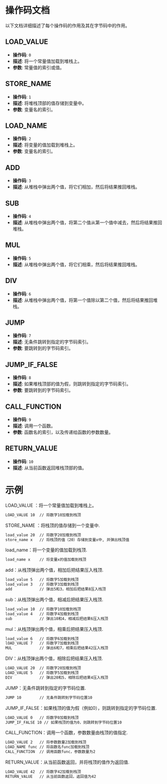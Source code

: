 # 操作码文档

以下文档详细描述了每个操作码的作用及其在字节码中的作用。

## LOAD_VALUE
- **操作码**: `0`
- **描述**: 将一个常量值加载到堆栈上。
- **参数**: 常量值的索引或值。

## STORE_NAME
- **操作码**: `1`
- **描述**: 将堆栈顶部的值存储到变量中。
- **参数**: 变量名的索引。

## LOAD_NAME
- **操作码**: `2`
- **描述**: 将变量的值加载到堆栈上。
- **参数**: 变量名的索引。

## ADD
- **操作码**: `3`
- **描述**: 从堆栈中弹出两个值，将它们相加，然后将结果推回堆栈。

## SUB
- **操作码**: `4`
- **描述**: 从堆栈中弹出两个值，将第二个值从第一个值中减去，然后将结果推回堆栈。

## MUL
- **操作码**: `5`
- **描述**: 从堆栈中弹出两个值，将它们相乘，然后将结果推回堆栈。

## DIV
- **操作码**: `6`
- **描述**: 从堆栈中弹出两个值，将第一个值除以第二个值，然后将结果推回堆栈。

## JUMP
- **操作码**: `7`
- **描述**: 无条件跳转到指定的字节码索引。
- **参数**: 要跳转到的字节码索引。

## JUMP_IF_FALSE
- **操作码**: `8`
- **描述**: 如果堆栈顶部的值为假，则跳转到指定的字节码索引。
- **参数**: 要跳转到的字节码索引。

## CALL_FUNCTION
- **操作码**: `9`
- **描述**: 调用一个函数。
- **参数**: 函数名的索引，以及传递给函数的参数数量。

## RETURN_VALUE
- **操作码**: `10`
- **描述**: 从当前函数返回堆栈顶部的值。

# 示例
LOAD_VALUE ：将一个常量值加载到堆栈上。
```sh
LOAD_VALUE 10  // 将数字10加载到栈顶
```

STORE_NAME ：将栈顶的值存储到一个变量中.
```sh
load_value 20  // 将数字20加载到栈顶
store_name x   // 将栈顶的值（20）存储到变量x中, 并弹出栈顶值
```

load_name：将一个变量的值加载到栈顶.
```sh
load_name x    // 将变量x的值加载到栈顶
```

add：从栈顶弹出两个值，相加后把结果压入栈顶.
```sh
load_value 5   // 将数字5加载到栈顶
load_value 3   // 将数字3加载到栈顶
add            // 弹出5和3，相加后把结果8压入栈顶
```

sub：从栈顶弹出两个值，相减后把结果压入栈顶.
```sh
load_value 10  // 将数字10加载到栈顶
load_value 4   // 将数字4加载到栈顶
sub            // 弹出10和4，相减后把结果6压入栈顶
```

mul：从栈顶弹出两个值，相乘后把结果压入栈顶.
```sh
load_value 6   // 将数字6加载到栈顶
lOAD_VALUE 7   // 将数字7加载到栈顶
MUL            // 弹出6和7，相乘后把结果42压入栈顶
```

DIV：从栈顶弹出两个值，相除后把结果压入栈顶.
```sh
LOAD_VALUE 20  // 将数字20加载到栈顶
LOAD_VALUE 5   // 将数字5加载到栈顶
DIV            // 弹出20和5，相除后把结果4压入栈顶
```

JUMP：无条件跳转到指定的字节码位置.
```sh
JUMP 10        // 无条件跳转到字节码位置10
```

JUMP_IF_FALSE：如果栈顶的值为假（例如0），则跳转到指定的字节码位置.
```sh
LOAD_VALUE 0   // 将数字0加载到栈顶
JUMP_IF_FALSE 10 // 如果栈顶的值为0，则跳转到字节码位置10
```

CALL_FUNCTION：调用一个函数，参数数量由栈顶的值指定.
```sh
LOAD_VALUE 2   // 将参数数量2加载到栈顶
LOAD_NAME func // 将函数名func加载到栈顶
CALL_FUNCTION  // 调用函数func，参数数量为2
```

RETURN_VALUE：从当前函数返回，并将栈顶的值作为返回值.
```sh
LOAD_VALUE 42  // 将数字42加载到栈顶
RETURN_VALUE   // 从当前函数返回，返回值为42
```